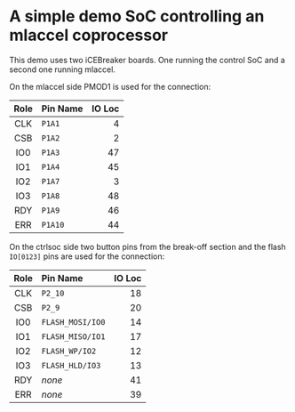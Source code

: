 A simple demo SoC controlling an mlaccel coprocessor
====================================================

This demo uses two iCEBreaker boards.
One running the control SoC and a second one running mlaccel.

On the mlaccel side PMOD1 is used for the connection:

| Role | Pin Name   | IO Loc |
|:----:|:---------- | ------:|
|  CLK | `P1A1`     |      4 |
|  CSB | `P1A2`     |      2 |
|  IO0 | `P1A3`     |     47 |
|  IO1 | `P1A4`     |     45 |
|  IO2 | `P1A7`     |      3 |
|  IO3 | `P1A8`     |     48 |
|  RDY | `P1A9`     |     46 |
|  ERR | `P1A10`    |     44 |

On the ctrlsoc side two button pins from the break-off section and the flash
`IO[0123]` pins are used for the connection:

| Role | Pin Name         | IO Loc |
|:----:|:---------------- | ------:|
|  CLK | `P2_10`          |     18 |
|  CSB | `P2_9`           |     20 |
|  IO0 | `FLASH_MOSI/IO0` |     14 |
|  IO1 | `FLASH_MISO/IO1` |     17 |
|  IO2 | `FLASH_WP/IO2`   |     12 |
|  IO3 | `FLASH_HLD/IO3`  |     13 |
|  RDY | *none*           |     41 |
|  ERR | *none*           |     39 |
